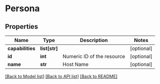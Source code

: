 # Persona

## Properties
Name | Type | Description | Notes
------------ | ------------- | ------------- | -------------
**capabilities** | **list[str]** |  | [optional] 
**id** | **int** | Numeric ID of the resource | [optional] 
**name** | **str** | Host Name | [optional] 

[[Back to Model list]](../README.md#documentation-for-models) [[Back to API list]](../README.md#documentation-for-api-endpoints) [[Back to README]](../README.md)


